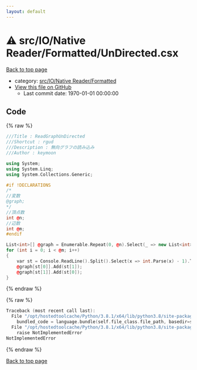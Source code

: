 ```yaml
---
layout: default
---
```


<!-- mathjax config similar to math.stackexchange -->
<script type="text/javascript" async
  src="https://cdnjs.cloudflare.com/ajax/libs/mathjax/2.7.5/MathJax.js?config=TeX-MML-AM_CHTML">
</script>
<script type="text/x-mathjax-config">
  MathJax.Hub.Config({
    TeX: { equationNumbers: { autoNumber: "AMS" }},
    tex2jax: {
      inlineMath: [ ['$','$'] ],
      processEscapes: true
    },
    "HTML-CSS": { matchFontHeight: false },
    displayAlign: "left",
    displayIndent: "2em"
  });
</script>

<script type="text/javascript" src="https://cdnjs.cloudflare.com/ajax/libs/jquery/3.4.1/jquery.min.js"></script>
<script src="https://cdn.jsdelivr.net/npm/jquery-balloon-js@1.1.2/jquery.balloon.min.js" integrity="sha256-ZEYs9VrgAeNuPvs15E39OsyOJaIkXEEt10fzxJ20+2I=" crossorigin="anonymous"></script>
<script type="text/javascript" src="../../../../../assets/js/copy-button.js"></script>
<link rel="stylesheet" href="../../../../../assets/css/copy-button.css" />


# :warning: src/IO/Native Reader/Formatted/UnDirected.csx

<a href="../../../../../index.html">Back to top page</a>

* category: <a href="../../../../../index.html#401077d8d5439a9e266e2d538b758d58">src/IO/Native Reader/Formatted</a>
* <a href="{{ site.github.repository_url }}/blob/master/src/IO/Native Reader/Formatted/UnDirected.csx">View this file on GitHub</a>
    - Last commit date: 1970-01-01 00:00:00




## Code

<a id="unbundled"></a>
{% raw %}
```cpp
﻿///Title : ReadGraphUnDirected
///Shortcut : rgud
///Description : 無向グラフの読み込み
///Author : keymoon

using System;
using System.Linq;
using System.Collections.Generic;

#if !DECLARATIONS
/*
//変数
@graph;
*/
//頂点数
int @n;
//辺数
int @m;
#endif

List<int>[] @graph = Enumerable.Repeat(0, @n).Select(_ => new List<int>()).ToArray();
for (int i = 0; i < @m; i++)
{
    var st = Console.ReadLine().Split().Select(x => int.Parse(x) - 1).ToArray();
    @graph[st[0]].Add(st[1]);
    @graph[st[1]].Add(st[0]);
}

```
{% endraw %}

<a id="bundled"></a>
{% raw %}
```cpp
Traceback (most recent call last):
  File "/opt/hostedtoolcache/Python/3.8.1/x64/lib/python3.8/site-packages/onlinejudge_verify/docs.py", line 347, in write_contents
    bundled_code = language.bundle(self.file_class.file_path, basedir=self.cpp_source_path)
  File "/opt/hostedtoolcache/Python/3.8.1/x64/lib/python3.8/site-packages/onlinejudge_verify/languages/csharpscript.py", line 108, in bundle
    raise NotImplementedError
NotImplementedError

```
{% endraw %}

<a href="../../../../../index.html">Back to top page</a>

